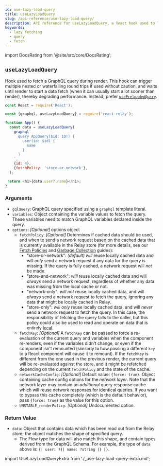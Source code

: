 ```yaml
---
id: use-lazy-load-query
title: useLazyLoadQuery
slug: /api-reference/use-lazy-load-query/
description: API reference for useLazyLoadQuery, a React hook used to lazily fetch query data when a component renders
keywords:
  - lazy fetching
  - query
  - fetch
---
```


import DocsRating from '@site/src/core/DocsRating';

## `useLazyLoadQuery`

Hook used to fetch a GraphQL query during render. This hook can trigger multiple nested or waterfalling round trips if used without caution, and waits until render to start a data fetch (when it can usually start a lot sooner than render), thereby degrading performance. Instead, prefer [`usePreloadedQuery`](../use-preloaded-query).

```js
const React = require('React');

const {graphql, useLazyLoadQuery} = require('react-relay');

function App() {
  const data = useLazyLoadQuery(
    graphql`
      query AppQuery($id: ID!) {
        user(id: $id) {
          name
        }
      }
    `,
    {id: 4},
    {fetchPolicy: 'store-or-network'},
  );

 return <h1>{data.user?.name}</h1>;
}
```

### Arguments

* `gqlQuery`: GraphQL query specified using a `graphql` template literal.
* `variables`: Object containing the variable values to fetch the query. These variables need to match GraphQL variables declared inside the query.
* `options`: _*[Optional]*_ options object
  * `fetchPolicy`: _*[Optional]*_ Determines if cached data should be used, and when to send a network request based on the cached data that is currently available in the Relay store (for more details, see our [Fetch Policies](../../guided-tour/reusing-cached-data/fetch-policies) and [Garbage Collection](../../guided-tour/reusing-cached-data/presence-of-data) guides):
     * "store-or-network": _*(default)*_ *will* reuse locally cached data and will *only* send a network request if any data for the query is missing. If the query is fully cached, a network request will *not* be made.
     * "store-and-network": *will* reuse locally cached data and will *always* send a network request, regardless of whether any data was missing from the local cache or not.
     * "network-only": *will* *not* reuse locally cached data, and will *always* send a network request to fetch the query, ignoring any data that might be locally cached in Relay.
     * "store-only": *will* *only* reuse locally cached data, and will *never* send a network request to fetch the query. In this case, the responsibility of fetching the query falls to the caller, but this policy could also be used to read and operate on data that is entirely [local](../../guided-tour/updating-data/local-data-updates).
  * `fetchKey`: _*[Optional]*_ A `fetchKey` can be passed to force a re-evaluation of the current query and variables when the component re-renders, even if the variables didn't change, or even if the component isn't remounted (similarly to how passing a different `key` to a React component will cause it to remount). If the `fetchKey` is different from the one used in the previous render, the current query will be re-evaluated against the store, and it might be refetched depending on the current `fetchPolicy` and the state of the cache.
  * `networkCacheConfig`: _*[Optional]*_ Default value: `{force: true}`. Object containing cache config options for the *network layer*. Note that the network layer may contain an *additional* query response cache which will reuse network responses for identical queries. If you want to bypass this cache completely (which is the default behavior), pass `{force: true}` as the value for this option.
  * `UNSTABLE_renderPolicy`: _*[Optional]*_ Undocumented option.

### Return Value

- `data`: Object that contains data which has been read out from the Relay store; the object matches the shape of specified query.
  - The Flow type for data will also match this shape, and contain types derived from the GraphQL Schema. For example, the type of `data` above is: `{| user: ?{| name: ?string |} |}`.

import UseLazyLoadQueryExtra from './_use-lazy-load-query-extra.md';

<UseLazyLoadQueryExtra />
<DocsRating />
